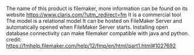 The name of this product is filemaker, more information can be found on its website https://www.claris.com/?utm_redirect=fm
It is a commercial tool
The model is a relational model
It can be hosted on FileMaker Server and automatically opened when FileMaker Server starts. 
Installing open database connectivity can make filemaker compatible with java and python.
credit: https://fmhelp.filemaker.com/help/12/fmp/en/html/part1.html#1027692
